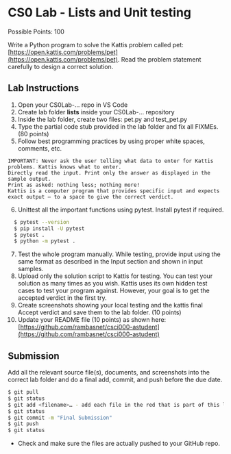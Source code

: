 # CS0 Lab - Lists and Unit testing

Possible Points: 100

Write a Python program to solve the Kattis problem called pet: [https://open.kattis.com/problems/pet](https://open.kattis.com/problems/pet). Read the problem statement carefully to design a correct solution.

## Lab Instructions

1. Open your CS0Lab-... repo in VS Code
2. Create lab folder **lists** inside your CS0Lab-... repository
3. Inside the lab folder, create two files: pet.py and test_pet.py
4. Type the partial code stub provided in the lab folder and fix all FIXMEs. (80 points)
5. Follow best programming practices by using proper white spaces, comments, etc.

```text
IMPORTANT: Never ask the user telling what data to enter for Kattis problems. Kattis knows what to enter.
Directly read the input. Print only the answer as displayed in the sample output.
Print as asked: nothing less; nothing more!
Kattis is a computer program that provides specific input and expects exact output – to a space to give the correct verdict.
```

6. Unittest all the important functions using pytest. Install pytest if required.

```bash
  $ pytest --version
  $ pip install -U pytest
  $ pytest .
  $ python -m pytest .
```

7. Test the whole program manually. While testing, provide input using the same format as described in the Input section and shown in input samples.
8. Upload only the solution script to Kattis for testing. You can test your solution as many times as you wish. Kattis uses its own hidden test cases to test your program against. However, your goal is to get the accepted verdict in the first try.
9. Create screenshots showing your local testing and the kattis final Accept verdict and save them to the lab folder. (10 points)
10. Update your README file (10 points) as shown here: [https://github.com/rambasnet/csci000-astudent](https://github.com/rambasnet/csci000-astudent)

## Submission

Add all the relevant source file(s), documents, and screenshots into the correct lab folder and do a final add, commit, and push before the due date.

```bash
$ git pull
$ git status
$ git add <filename>… - add each file in the red that is part of this lab
$ git status
$ git commit -m "Final Submission"
$ git push
$ git status
```

- Check and make sure the files are actually pushed to your GitHub repo.
